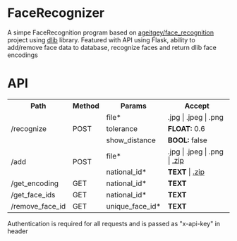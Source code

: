 # FaceRecognizer
A simpe FaceRecognition program based on [ageitgey/face_recognition](https://github.com/ageitgey/face_recognition) project using [dlib](http://dlib.net/) library.
Featured with API using Flask, ability to add/remove face data to database, recognize faces and return dlib face encodings

# API

<table>
  <tr>
    <th>Path</th>
    <th>Method</th>
    <th>Params</th>
    <th>Accept</th>
  </tr>
  
  <tr>
    <td rowspan="3">/recognize</td>
    <td rowspan="3">POST</td>
    <td>file*</td>
    <td>.jpg | .jpeg | .png</td>
  </tr>
  <tr>
    <td>tolerance</td>
    <td><strong>FLOAT:</strong> 0.6</td>
  </tr>
  <tr>
    <td>show_distance</td>
    <td><strong>BOOL:</strong> false</td>
  </tr>
  
  <tr>
    <td rowspan="2">/add</td>
    <td rowspan="2">POST</td>
    <td>file*</td>
    <td>.jpg | .jpeg | .png | <u>.zip</u></td>
  </tr>
  <tr>
    <td>national_id*</td>
    <td><strong>TEXT</strong> | <u>.zip</u></td>
  </tr>
  
  <tr>
    <td>/get_encoding</td>
    <td>GET</td>
    <td>national_id*</td>
    <td><strong>TEXT</strong></td>
  </tr>
  
  <tr>
    <td>/get_face_ids</td>
    <td>GET</td>
    <td>national_id*</td>
    <td><strong>TEXT</strong></td>
  </tr>
  
  <tr>
    <td>/remove_face_id</td>
    <td>GET</td>
    <td>unique_face_id*</td>
    <td><strong>TEXT</strong></td>
  </tr>
</table>


Authentication is required for all requests and is passed as "x-api-key" in header
